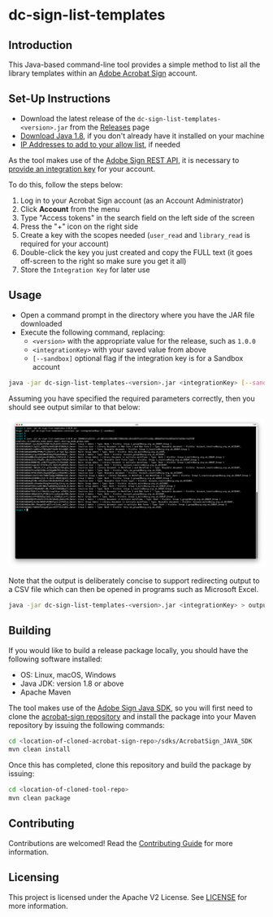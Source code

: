 # dc-sign-list-templates

## Introduction

This Java-based command-line tool provides a simple method to list all the library templates within an [Adobe Acrobat Sign](https://www.adobe.com/sign.html) account.

## Set-Up Instructions

+ Download the latest release of the `dc-sign-list-templates-<version>.jar` from the [Releases](https://git.corp.adobe.com/sign-acs/dc-sign-list-templates/releases) page
+ [Download Java 1.8](https://www.oracle.com/java/technologies/javase/javase8-archive-downloads.html), if you don't already have it installed on your machine
+ [IP Addresses to add to your allow list](https://helpx.adobe.com/sign/system-requirements.html#IPs), if needed

As the tool makes use of the [Adobe Sign REST API](https://secure.adobesign.com/public/docs/restapi/v6), it is necessary to [provide an integration key](https://helpx.adobe.com/sign/kb/how-to-create-an-integration-key.html) for your account.

To do this, follow the steps below:

1. Log in to your Acrobat Sign account (as an Account Administrator)
2. Click **Account** from the menu
3. Type "Access tokens" in the search field on the left side of the screen
4. Press the "+" icon on the right side
5. Create a key with the scopes needed (`user_read` and `library_read` is required for your account)
6. Double-click the key you just created and copy the FULL text (it goes off-screen to the right so make sure you get it all)
7. Store the `Integration Key` for later use

## Usage

+ Open a command prompt in the directory where you have the JAR file downloaded
+ Execute the following command, replacing:
  + `<version>` with the appropriate value for the release, such as `1.0.0`
  + `<integrationKey>` with your saved value from above
  + `[--sandbox]` optional flag if the integration key is for a Sandbox account

```sh
java -jar dc-sign-list-templates-<version>.jar <integrationKey> [--sandbox]
```

Assuming you have specified the required parameters correctly, then you should see output similar to that below:

![Sample Output](/images/example-usage.png)

Note that the output is deliberately concise to support redirecting output to a CSV file which can then be opened in programs such as Microsoft Excel.

```sh
java -jar dc-sign-list-templates-<version>.jar <integrationKey> > output.csv
```

## Building

If you would like to build a release package locally, you should have the following software installed:

+ OS: Linux, macOS, Windows
+ Java JDK: version 1.8 or above
+ Apache Maven

The tool makes use of the [Adobe Sign Java SDK](https://opensource.adobe.com/acrobat-sign/sdks/java.html), so you will first need to clone the [acrobat-sign repository](https://github.com/adobe/acrobat-sign) and install the package into your Maven repository by issuing the following commands:

```sh
cd <location-of-cloned-acrobat-sign-repo>/sdks/AcrobatSign_JAVA_SDK
mvn clean install
```

Once this has completed, clone this repository and build the package by issuing:

```sh
cd <location-of-cloned-tool-repo>
mvn clean package
```

## Contributing
Contributions are welcomed! Read the [Contributing Guide](CODE_OF_CONDUCT.md) for more information.

## Licensing
This project is licensed under the Apache V2 License. See [LICENSE](LICENSE) for more information.